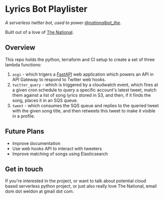 # Lyrics Bot Playlister

_A serverless twitter bot, used to power [@nationalbot_the](https://twitter.com/nationalbot_the)._

Built out of a love of [The National](https://americanmary.com/).

## Overview

This repo holds the python, terraform and CI setup to create a set of three lambda functions:

1. `asgi` - which trigers a [FastAPI](https://fastapi.tiangolo.com/) web application which powers an API in API Gateway to respond to Twitter web hooks.
2. `twitter_query` - which is triggered by a cloudwatch event, which fires at a given cron schedule to query a specific account's latest tweet, match them against a list of song lyrics stored in S3, and then, if it finds the song, places it in an SQS queue.
3. `tweet` - which consumes the SQS queue and replies to the queried tweet with the given song title, and then retweets this tweet to make it visible in a profile.

## Future Plans

* Improve documentation
* Use web hooks API to interact with tweeters
* Improve matching of songs using Elasticsearch

## Get in touch

If you're interested in the project, or want to talk about potential cloud based serverless python project, or just also really love The National, email dom dot weldon at gmail dot com.
